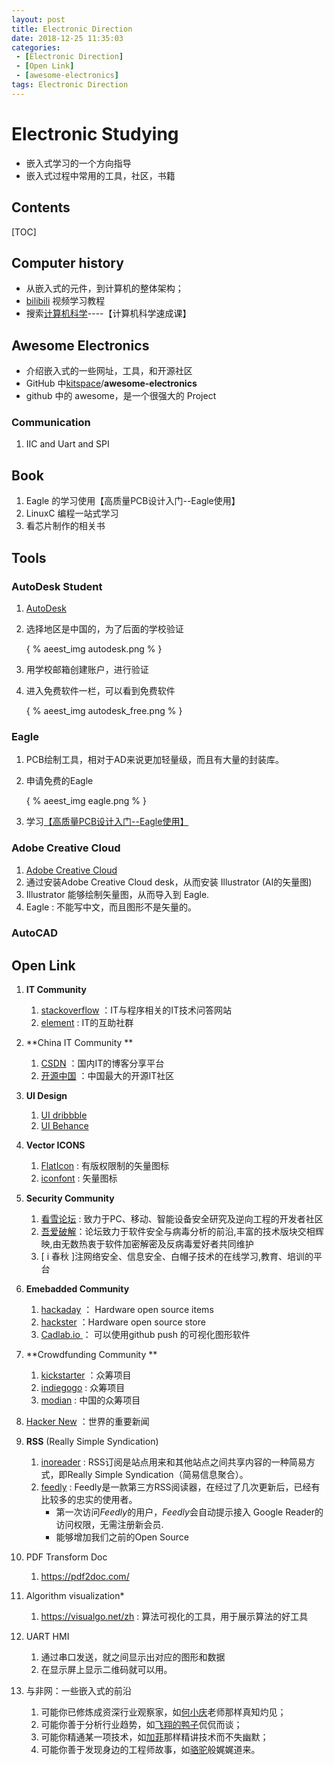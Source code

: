 ```yaml
---
layout: post
title: Electronic Direction
date: 2018-12-25 11:35:03
categories: 
 - [Electronic Direction]
 - [Open Link]
 - [awesome-electronics]
tags: Electronic Direction
---
```


# Electronic Studying

- 嵌入式学习的一个方向指导
- 嵌入式过程中常用的工具，社区，书籍

## Contents

[TOC]



## Computer history 

- 从嵌入式的元件，到计算机的整体架构；
- [bilibili](https://www.bilibili.com/)  视频学习教程
- 搜索[计算机科学](https://search.bilibili.com/all?keyword=%E8%AE%A1%E7%AE%97%E6%9C%BA%E7%A7%91%E5%AD%A6&from_source=banner_search)----【计算机科学速成课】

## Awesome Electronics

- 介绍嵌入式的一些网址，工具，和开源社区
- GitHub 中[kitspace](https://github.com/kitspace)/**awesome-electronics**
- github 中的 awesome，是一个很强大的 Project

### Communication

1. IIC and Uart and SPI 

## Book

1. Eagle 的学习使用【高质量PCB设计入门--Eagle使用】
2. LinuxC 编程一站式学习
3. 看芯片制作的相关书

## Tools

### AutoDesk Student

1. [AutoDesk](https://www.autodesk.com/education/home)

2. 选择地区是中国的，为了后面的学校验证

   { % aeest_img autodesk.png % }

3. 用学校邮箱创建账户，进行验证

4. 进入免费软件一栏，可以看到免费软件

   { % aeest_img autodesk_free.png % }

### Eagle

1. PCB绘制工具，相对于AD来说更加轻量级，而且有大量的封装库。

2. 申请免费的Eagle

    { % aeest_img eagle.png % }

3. 学习[【高质量PCB设计入门--Eagle使用】](https://pan.baidu.com/s/1dkkCsLxvMnmt7JEx2uNjbg)

### Adobe Creative Cloud

1. [Adobe Creative Cloud](https://www.adobe.com/cn/creativecloud/catalog/desktop.html)
2. 通过安装Adobe Creative Cloud desk，从而安装 Illustrator (AI的矢量图)
3. Illustrator 能够绘制矢量图，从而导入到 Eagle.
4. Eagle : 不能写中文，而且图形不是矢量的。

### AutoCAD

## Open Link

1. **IT Community**
   1. [stackoverflow](https://stackoverflow.com/)  ：IT与程序相关的IT技术问答网站
   2. [element](https://www.element14.com/community/welcome) :  IT的互助社群
2. **China IT Community **
   1. [CSDN](https://www.csdn.net/)  ：国内IT的博客分享平台
   2. [开源中国](https://www.oschina.net/)  ：中国最大的开源IT社区
3. **UI Design**
   1. [UI dribbble ](https://dribbble.com/justui)  
   2. [UI Behance ]() 
4. **Vector ICONS**
   1. [FlatIcon](https://www.flaticon.com/)  : 有版权限制的矢量图标
   2. [iconfont](https://www.iconfont.cn/)  : 矢量图标
5. **Security Community**
   1. [看雪论坛](https://bbs.pediy.com/) : 致力于PC、移动、智能设备安全研究及逆向工程的开发者社区
   2. [吾爱破解](https://www.52pojie.cn/)：论坛致力于软件安全与病毒分析的前沿,丰富的技术版块交相辉映,由无数热衷于软件加密解密及反病毒爱好者共同维护
   3. [ i 春秋 ]注网络安全、信息安全、白帽子技术的在线学习,教育、培训的平台
6. **Emebadded Community**
   1. [hackaday](https://hackaday.com)  ： Hardware open source items
   2. [hackster](https://www.hackster.io/)    ：Hardware open source store
   3. [Cadlab.io ](https://cadlab.io/) ： 可以使用github push 的可视化图形软件
7. **Crowdfunding Community **
   1. [kickstarter](https://www.kickstarter.com/)  ：众筹项目
   2. [indiegogo](https://www.indiegogo.com/)   :  众筹项目
   3. [modian](https://www.modian.com/)       :  中国的众筹项目
8. [Hacker New](https://news.ycombinator.com/news)  ：世界的重要新闻
9. **RSS**  (Really Simple Syndication)
   1. [inoreader](https://www.inoreader.com/)  :  RSS订阅是站点用来和其他站点之间共享内容的一种简易方式，即Really Simple Syndication（简易信息聚合）。
   2. [feedly](https://feedly.com/)  :  Feedly是一款第三方RSS阅读器，在经过了几次更新后，已经有比较多的忠实的使用者。
      - 第一次访问*Feedly*的用户，*Feedly*会自动提示接入 Google Reader的访问权限，无需注册新会员.
      - 能够增加我们之前的Open Source

10. PDF Transform Doc
    1. https://pdf2doc.com/
11. Algorithm  visualization*
    1. https://visualgo.net/zh : 算法可视化的工具，用于展示算法的好工具
12. UART HMI
    1. 通过串口发送，就之间显示出对应的图形和数据
    2. 在显示屏上显示二维码就可以用。
13. 与非网：一些嵌入式的前沿
    1. 可能你已修炼成资深行业观察家，如[何小庆](https://www.eefocus.com/article/tag/%E6%98%BE%E5%BE%AE%E9%95%9C%E4%B8%8B%E7%9A%84%E5%B5%8C%E5%85%A5%E5%BC%8F%E4%BA%A7%E4%B8%9A)老师那样真知灼见；
    2. 可能你善于分析行业趋势，如[飞翔的鸭子](https://www.eefocus.com/article/tag/%E9%A3%9E%E9%B8%AD%E8%B0%88%E8%8A%AF)侃侃而谈；
    3. 可能你精通某一项技术，如[加菲](https://www.eefocus.com/article/tag/verilog%E4%BC%A0%E5%A5%87)那样精讲技术而不失幽默；
    4. 可能你善于发现身边的工程师故事，如[骆驼](https://www.eefocus.com/article/tag/%E7%A8%8B%E5%BA%8F%E5%91%98%E8%B6%A3%E4%BA%8B%E4%B8%80%E7%AE%A9%E7%AD%90)般娓娓道来。


